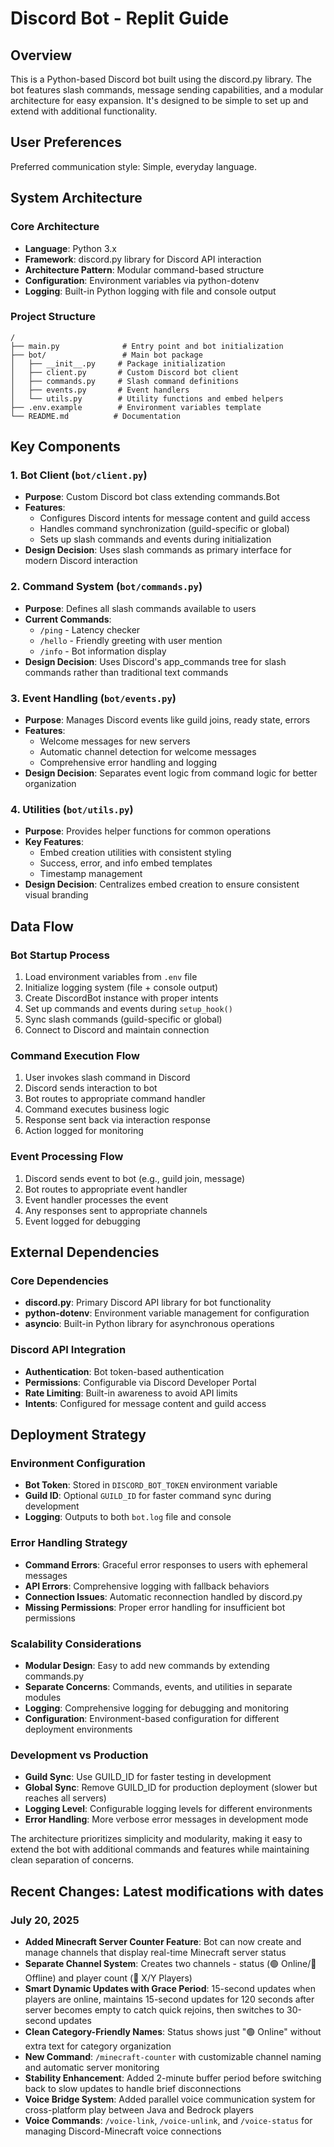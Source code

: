# Discord Bot - Replit Guide

## Overview

This is a Python-based Discord bot built using the discord.py library. The bot features slash commands, message sending capabilities, and a modular architecture for easy expansion. It's designed to be simple to set up and extend with additional functionality.

## User Preferences

Preferred communication style: Simple, everyday language.

## System Architecture

### Core Architecture
- **Language**: Python 3.x
- **Framework**: discord.py library for Discord API interaction
- **Architecture Pattern**: Modular command-based structure
- **Configuration**: Environment variables via python-dotenv
- **Logging**: Built-in Python logging with file and console output

### Project Structure
```
/
├── main.py              # Entry point and bot initialization
├── bot/                 # Main bot package
│   ├── __init__.py     # Package initialization
│   ├── client.py       # Custom Discord bot client
│   ├── commands.py     # Slash command definitions
│   ├── events.py       # Event handlers
│   └── utils.py        # Utility functions and embed helpers
├── .env.example        # Environment variables template
└── README.md          # Documentation
```

## Key Components

### 1. Bot Client (`bot/client.py`)
- **Purpose**: Custom Discord bot class extending commands.Bot
- **Features**: 
  - Configures Discord intents for message content and guild access
  - Handles command synchronization (guild-specific or global)
  - Sets up slash commands and events during initialization
- **Design Decision**: Uses slash commands as primary interface for modern Discord interaction

### 2. Command System (`bot/commands.py`)
- **Purpose**: Defines all slash commands available to users
- **Current Commands**:
  - `/ping` - Latency checker
  - `/hello` - Friendly greeting with user mention
  - `/info` - Bot information display
- **Design Decision**: Uses Discord's app_commands tree for slash commands rather than traditional text commands

### 3. Event Handling (`bot/events.py`)
- **Purpose**: Manages Discord events like guild joins, ready state, errors
- **Features**: 
  - Welcome messages for new servers
  - Automatic channel detection for welcome messages
  - Comprehensive error handling and logging
- **Design Decision**: Separates event logic from command logic for better organization

### 4. Utilities (`bot/utils.py`)
- **Purpose**: Provides helper functions for common operations
- **Key Features**:
  - Embed creation utilities with consistent styling
  - Success, error, and info embed templates
  - Timestamp management
- **Design Decision**: Centralizes embed creation to ensure consistent visual branding

## Data Flow

### Bot Startup Process
1. Load environment variables from `.env` file
2. Initialize logging system (file + console output)
3. Create DiscordBot instance with proper intents
4. Set up commands and events during `setup_hook()`
5. Sync slash commands (guild-specific or global)
6. Connect to Discord and maintain connection

### Command Execution Flow
1. User invokes slash command in Discord
2. Discord sends interaction to bot
3. Bot routes to appropriate command handler
4. Command executes business logic
5. Response sent back via interaction response
6. Action logged for monitoring

### Event Processing Flow
1. Discord sends event to bot (e.g., guild join, message)
2. Bot routes to appropriate event handler
3. Event handler processes the event
4. Any responses sent to appropriate channels
5. Event logged for debugging

## External Dependencies

### Core Dependencies
- **discord.py**: Primary Discord API library for bot functionality
- **python-dotenv**: Environment variable management for configuration
- **asyncio**: Built-in Python library for asynchronous operations

### Discord API Integration
- **Authentication**: Bot token-based authentication
- **Permissions**: Configurable via Discord Developer Portal
- **Rate Limiting**: Built-in awareness to avoid API limits
- **Intents**: Configured for message content and guild access

## Deployment Strategy

### Environment Configuration
- **Bot Token**: Stored in `DISCORD_BOT_TOKEN` environment variable
- **Guild ID**: Optional `GUILD_ID` for faster command sync during development
- **Logging**: Outputs to both `bot.log` file and console

### Error Handling Strategy
- **Command Errors**: Graceful error responses to users with ephemeral messages
- **API Errors**: Comprehensive logging with fallback behaviors
- **Connection Issues**: Automatic reconnection handled by discord.py
- **Missing Permissions**: Proper error handling for insufficient bot permissions

### Scalability Considerations
- **Modular Design**: Easy to add new commands by extending commands.py
- **Separate Concerns**: Commands, events, and utilities in separate modules
- **Logging**: Comprehensive logging for debugging and monitoring
- **Configuration**: Environment-based configuration for different deployment environments

### Development vs Production
- **Guild Sync**: Use GUILD_ID for faster testing in development
- **Global Sync**: Remove GUILD_ID for production deployment (slower but reaches all servers)
- **Logging Level**: Configurable logging levels for different environments
- **Error Handling**: More verbose error messages in development mode

The architecture prioritizes simplicity and modularity, making it easy to extend the bot with additional commands and features while maintaining clean separation of concerns.

## Recent Changes: Latest modifications with dates

### July 20, 2025
- **Added Minecraft Server Counter Feature**: Bot can now create and manage channels that display real-time Minecraft server status
- **Separate Channel System**: Creates two channels - status (🟢 Online/🔴 Offline) and player count (👤 X/Y Players)  
- **Smart Dynamic Updates with Grace Period**: 15-second updates when players are online, maintains 15-second updates for 120 seconds after server becomes empty to catch quick rejoins, then switches to 30-second updates
- **Clean Category-Friendly Names**: Status shows just "🟢 Online" without extra text for category organization
- **New Command**: `/minecraft-counter` with customizable channel naming and automatic server monitoring
- **Stability Enhancement**: Added 2-minute buffer period before switching back to slow updates to handle brief disconnections
- **Voice Bridge System**: Added parallel voice communication system for cross-platform play between Java and Bedrock players
- **Voice Commands**: `/voice-link`, `/voice-unlink`, and `/voice-status` for managing Discord-Minecraft voice connections